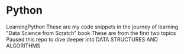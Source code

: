 # Python
LearningPython
These are my code snippets in the journey of learning "Data Science from Scratch" book
These are from the first two topics
Paused this repo to dive deeper into DATA STRUCTURES AND ALGORITHMS
